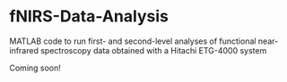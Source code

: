 # fNIRS-Data-Analysis
MATLAB code to run first- and second-level analyses of functional near-infrared spectroscopy data obtained with a Hitachi ETG-4000 system

Coming soon!
